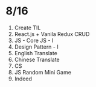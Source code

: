 # 8/16
1. Create TIL
2. React.js + Vanila Redux CRUD
3. JS - Core JS - I
4. Design Pattern - I
5. English Translate
6. Chinese Translate
7. CS
8. JS Random Mini Game
9. Indeed
